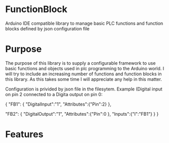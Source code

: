 # FunctionBlock
Arduino IDE compatible library to manage basic PLC functions and function blocks defined by json configuration file

# Purpose
The purpose of this library is to supply a configurable framework to use basic functions and objects used in plc programming to the Arduino world.
I will try to include an increasing number of functions and function blocks in this library. As this takes some time I will appreciate any help in this matter.

Configuration is privided by json file in the filesytem.
Example (Digital input on pin 2 connected to a Digita output on pin 0:

{
  "FB1": {
    "DigitalInput":"1",
    "Attributes":{"Pin":2}
  },
  
  "FB2": {
    "DigitalOutput":"1",
    "Attributes":{"Pin":0 },
    "Inputs":{"I":"FB1"}
  }
}

# Features
